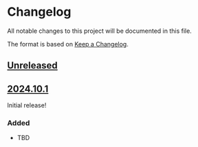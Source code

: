 # Changelog

All notable changes to this project will be documented in this file.

The format is based on [Keep a Changelog](https://keepachangelog.com/en/1.0.0/).

## [Unreleased]

## [2024.10.1]

Initial release!

### Added

- TBD

[unreleased]: https://github.com/jacklinke/django_owm/compare/HEAD...HEAD
[2024.10.1]: https://github.com/jacklinke/django_owm/releases/tag/2024.10.1
